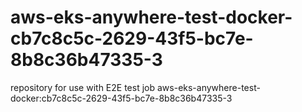 # aws-eks-anywhere-test-docker-cb7c8c5c-2629-43f5-bc7e-8b8c36b47335-3
repository for use with E2E test job aws-eks-anywhere-test-docker:cb7c8c5c-2629-43f5-bc7e-8b8c36b47335-3

